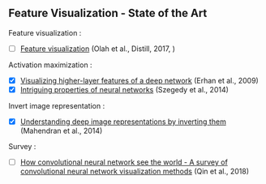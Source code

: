 Feature Visualization - State of the Art
-----

Feature visualization :
- [ ] [Feature visualization](https://distill.pub/2017/feature-visualization/) (Olah et al., Distill, 2017, )

Activation maximization :
- [x] [Visualizing higher-layer features of a deep network](https://www.researchgate.net/publication/265022827_Visualizing_Higher-Layer_Features_of_a_Deep_Network) (Erhan et al., 2009)
- [x] [Intriguing properties of neural networks](http://arxiv.org/abs/1312.6199) (Szegedy et al., 2014)

Invert image representation :
- [x] [Understanding deep image representations by inverting them](https://arxiv.org/abs/1412.0035) (Mahendran et al., 2014)

Survey :
- [ ] [How convolutional neural network see the world - A survey of convolutional neural network visualization methods](https://arxiv.org/abs/1804.11191) (Qin et al., 2018)
